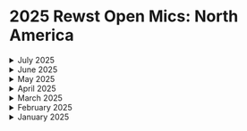# 2025 Rewst Open Mics: North America

<details>

<summary>July 2025</summary>

[july-25-2025-how-to-streamline-your-automations-with-organization-tags.md](july-25-2025-how-to-streamline-your-automations-with-organization-tags.md "mention")

[july-18-2025-mastering-ms-teams-automations.md](july-18-2025-mastering-ms-teams-automations.md "mention")

[july-11-2025-a-fedex-automation-that-delivers.md](july-11-2025-a-fedex-automation-that-delivers.md "mention")

[july-4-2025-the-value-of-learning-with-a-noob-mindset.md](july-4-2025-the-value-of-learning-with-a-noob-mindset.md "mention")

</details>

<details>

<summary>June 2025</summary>

[june-27-2025-the-big-news-from-flow-2025.md](june-27-2025-the-big-news-from-flow-2025.md "mention")

[june-20-2025-the-psa-automations-that-quietly-saves-hours-every-week.md](june-20-2025-the-psa-automations-that-quietly-saves-hours-every-week.md "mention")

[june-13-2025-build-peace-of-mind-into-your-automation-stack-with-this-setup.md](june-13-2025-build-peace-of-mind-into-your-automation-stack-with-this-setup.md "mention")

[june-6-2025-auto-assign-connectwise-tickets.md](june-6-2025-auto-assign-connectwise-tickets.md "mention")

</details>

<details>

<summary>May 2025</summary>

[may-30-2025-inside-a-new-partners-first-workflow.md](may-30-2025-inside-a-new-partners-first-workflow.md "mention")

[may-23-2025.md](may-23-2025.md "mention")

[may-16-2025-secure-your-help-desk-with-face-match-automation.md](../../rewst-open-mics-north-america/2025-roc-open-mics/may-16-2025-secure-your-help-desk-with-face-match-automation.md "mention")

[may-9-2025-no-webhook-no-problem-automating-microsoft-bookings-with-emails.md](../../rewst-open-mics-north-america/2025-roc-open-mics/may-9-2025-no-webhook-no-problem-automating-microsoft-bookings-with-emails.md "mention")

[may-2-2025-how-one-trick-tamed-this-workflow-builders-chaos.md](../../rewst-open-mics-north-america/2025-roc-open-mics/may-2-2025-how-one-trick-tamed-this-workflow-builders-chaos.md "mention")

</details>

<details>

<summary>April 2025</summary>

[april-25-2025-from-guesswork-to-gold-automating-client-profitability-with-precision.md](april-25-2025-from-guesswork-to-gold-automating-client-profitability-with-precision.md "mention")

[april-11-2025.md](april-11-2025.md "mention")

[april-4-2025-powershell-in-rewst-preview.md](april-4-2025-powershell-in-rewst-preview.md "mention")

</details>

<details>

<summary>March 2025</summary>

[march-7-2025-microsoft-now-auditing-p1-licenses-usage.md](march-7-2025-microsoft-now-auditing-p1-licenses-usage.md "mention")

[march-14-2025-an-m365-special-workflows-that-focus-on-microsoft-365.md](march-14-2025-an-m365-special-workflows-that-focus-on-microsoft-365.md "mention")

[march-21-2025-showing-the-first-workflow-we-ever-made.md](march-21-2025-showing-the-first-workflow-we-ever-made.md "mention")

[march-28-2025-how-little-changes-and-small-updates-bring-big-value.md](march-28-2025-how-little-changes-and-small-updates-bring-big-value.md "mention")

</details>

<details>

<summary>February 2025</summary>

[february-7-2025-its-official-rewst-now-supports-agent-smith.md](february-7-2025-its-official-rewst-now-supports-agent-smith.md "mention")

[february-14-2025-valentines-day-edition.md](february-14-2025-valentines-day-edition.md "mention")

[february-21-2025-live-from-right-of-boom-2025-its-the-weekly-roc-open-mic.md](february-21-2025-live-from-right-of-boom-2025-its-the-weekly-roc-open-mic.md "mention")

[february-28-2025-rewst-just-dropped-4-new-integrations.md](february-28-2025-rewst-just-dropped-4-new-integrations.md "mention")

</details>

<details>

<summary>January 2025</summary>

[january-3-2025-pax8-oauth-connecting-multiple-products-github-challenges.md](january-3-2025-pax8-oauth-connecting-multiple-products-github-challenges.md "mention")

[january-10-2025-simple-automation-demos-device-lookups-and-payment-notificaitons.md](january-10-2025-simple-automation-demos-device-lookups-and-payment-notificaitons.md "mention")

[january-17-2025-cloudflare-compliance-and-pro-tips.md](january-17-2025-cloudflare-compliance-and-pro-tips.md "mention")

[january-24-2025-migration-and-compliance-workflows...-whats-the-cluck-about-powershell.md](january-24-2025-migration-and-compliance-workflows...-whats-the-cluck-about-powershell.md "mention")

[january-31-2025-aharon-has-some-big-news-about-platform-improvments.md](january-31-2025-aharon-has-some-big-news-about-platform-improvments.md "mention")

</details>

